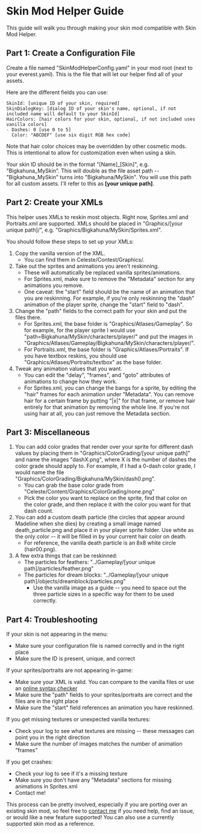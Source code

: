 Skin Mod Helper Guide
======================

This guide will walk you through making your skin mod compatible with Skin Mod Helper.


Part 1: Create a Configuration File
-----------------------------------
Create a file named "SkinModHelperConfig.yaml" in your mod root (next to your everest.yaml). 
This is the file that will let our helper find all of your assets.

Here are the different fields you can use:
```
SkinId: [unique ID of your skin, required]
SkinDialogKey: [dialog ID of your skin's name, optional, if not included name will default to your SkinId]
HairColors: [hair colors for your skin, optional, if not included uses vanilla colors]
- Dashes: 0 [use 0 to 5]
  Color: "ABCDEF" [use six digit RGB hex code]
```

Note that hair color choices may be overridden by other cosmetic mods. This is intentional to allow for
customization even when using a skin.

Your skin ID should be in the format "[Name]_[Skin]", e.g. "Bigkahuna_MySkin". This will double
as the file asset path -- "Bigkahuna_MySkin" turns into "Bigkahuna/MySkin". You will use this path
for all custom assets. I'll refer to this as **[your unique path]**.


Part 2: Create your XMLs
-------------------------
This helper uses XMLs to reskin most objects. Right now, Sprites.xml and Portraits.xml are supported.
XMLs should be placed in "Graphics/[your unique path]/", e.g. "Graphics/Bigkahuna/MySkin/Sprites.xml".

You should follow these steps to set up your XMLs:
1. Copy the vanilla version of the XML.
   * You can find them in Celeste/Contest/Graphics/.
2. Take out the sprites and animations you aren't reskinning.
   * These will automatically be replaced vanilla sprites/animations.
   * For Sprites.xml, make sure to remove the "Metadata" section for any animations you remove.
   * One caveat: the "start" field should be the name of an animation that you are reskinning. 
     For example, if you're only reskinning the "dash" animation of the player sprite, change the
     "start" field to "dash".
3. Change the "path" fields to the correct path for your skin and put the files there.
   * For Sprites.xml, the base folder is "Graphics/Atlases/Gameplay". So for example, for the player
    sprite I would use "path=Bigkahuna/MySkin/characters/player/" and put the images in
    "Graphics/Atlases/Gameplay/Bigkahuna/MySkin/characters/player/".
   * For Portraits.xml, the base folder is "Graphics/Atlases/Portraits". If you have textbox
    reskins, you should use "Graphics/Atlases/Portraits/textbox" as the base folder.
4. Tweak any animation values that you want.
   * You can edit the "delay", "frames", and "goto" attributes of animations to change how they work.
   * For Sprites.xml, you can change the bangs for a sprite, by editing the "hair" frames for
    each animation under "Metadata". You can remove hair for a certain frame by putting "|x|" for
    that frame, or remove hair entirely for that animation by removing the whole line. If you're not
    using hair at all, you can just remove the Metadata section.

    
Part 3: Miscellaneous
---------------------
1. You can add color grades that render over your sprite for different dash values by placing them
in "Graphics/ColorGrading/[your unique path]" and name the images "dashX.png", where X is the number
of dashes the color grade should apply to. For example, if I had a 0-dash color grade, I would name
the file "Graphics/ColorGrading/Bigkahuna/MySkin/dash0.png".
   * You can grab the base color grade from "Celeste/Content/Graphics/ColorGrading/none.png"
   * Pick the color you want to replace on the sprite, find that color on the color grade, and then
   replace it with the color you want for that dash count.
2. You can add a custom death particle (the circles that appear around Madeline when she dies) by
creating a small image named death_particle.png and place it in your player sprite folder. Use white
as the only color -- it will be filled in by your current hair color on death.
   * For reference, the vanilla death particle is an 8x8 white circle (hair00.png).
3. A few extra things that can be reskinned:
   * The particles for feathers: "../Gameplay/[your unique path]/particles/feather.png"
   * The particles for dream blocks: "../Gameplay/[your unique path]/objects/dreamblock/particles.png"
      * Use the vanilla image as a guide -- you need to space out the three particle sizes in a
      specific way for them to be used correctly.

Part 4: Troubleshooting
-----------------------
If your skin is not appearing in the menu:
* Make sure your configuration file is named correctly and in the right place
* Make sure the ID is present, unique, and correct

If your sprites/portraits are not appearing in-game:
* Make sure your XML is valid. You can compare to the vanilla files or use an [online syntax checker](https://www.xmlvalidation.com/)
* Make sure the "path" fields to your sprites/portraits are correct and the files are in the right place
* Make sure the "start" field references an animation you have reskinned.

If you get missing textures or unexpected vanilla textures:
* Check your log to see what textures are missing -- these messages can point you in the right direction
* Make sure the number of images matches the number of animation "frames"

If you get crashes:
* Check your log to see if it's a missing texture
* Make sure you don't have any "Metadata" sections for missing animations in Sprites.xml
* Contact me!

This process can be pretty involved, especially if you are porting over an existing skin mod,
so feel free to [contact me](../../README.md#contact) if you need help, find an issue, or would
like a new feature supported! You can also use a currently supported skin mod as a reference.
